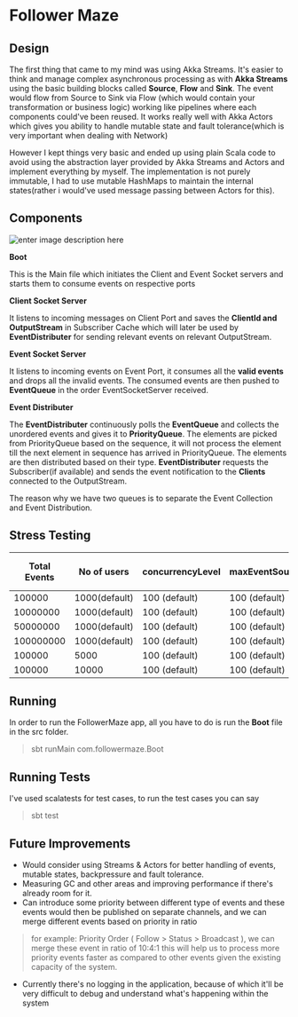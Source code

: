 # Follower Maze

## Design

The first thing that came to my mind was using Akka Streams.
It's easier to think and manage complex asynchronous processing as with **Akka Streams** using the basic building blocks called **Source**, **Flow** and **Sink**.
The event would flow from Source to Sink via Flow (which would contain your transformation or business logic) working like pipelines where each components could've been reused. It works really well with Akka Actors which gives you ability to handle mutable state and fault tolerance(which is very important when dealing with Network)

However I kept things very basic and ended up using plain Scala code to avoid using the abstraction layer provided by Akka Streams and Actors and implement everything by myself. The implementation is not purely immutable, I had to use mutable HashMaps to maintain the internal states(rather i would've used message passing between Actors for this).

## Components

![enter image description here](https://image.ibb.co/iwCW5c/internal_components_flow.png)

**Boot**

This is the Main file which initiates the Client and Event Socket servers and starts them to consume events on respective ports

**Client Socket Server**

It listens to incoming messages on Client Port and saves the **ClientId and OutputStream** in Subscriber Cache which will later be used by **EventDistributer** for sending relevant events on relevant OutputStream.

**Event Socket Server**

It listens to incoming events on Event Port, it consumes all the **valid events** and drops all the invalid events. The consumed events are then pushed to **EventQueue** in the order EventSocketServer received.

**Event Distributer**

The **EventDistributer** continuously polls the **EventQueue** and collects the unordered events and gives it to **PriorityQueue**.
The elements are picked from PriorityQueue based on the sequence, it will not process the element till the next element in sequence has arrived in PriorityQueue.
The elements are then distributed based on their type. **EventDistributer** requests the Subscriber(if available) and sends the event notification to the **Clients** connected to the OutputStream.

The reason why we have two queues is to separate the Event Collection and Event Distribution.

## Stress Testing

| Total Events       | No of users| concurrencyLevel         | maxEventSourceBatchSize | Time Taken (MM:ss) |
|---------------|-----------|--------------|--------------|------------|
|100000 | 1000(default)       | 100 (default)       | 100 (default)           | 00:09
|10000000 | 1000(default)       | 100 (default)       | 100 (default)           | 10:45
|50000000 | 1000(default)       | 100 (default)       | 100 (default)           |26:57
|100000000 | 1000(default)       | 100 (default)       | 100 (default)           |50:40
|100000 | 5000       | 100 (default)       | 100 (default)           | 25:14
|100000 | 10000       | 100 (default)       | 100 (default)           | 66:42



## Running

In order to run the FollowerMaze app, all you have to do is run the **Boot** file in the src folder.

> sbt runMain com.followermaze.Boot

## Running Tests

I've used scalatests for test cases, to run the test cases you can say

> sbt test

## Future Improvements

 - Would consider using Streams & Actors for better handling of events, mutable states, backpressure and fault tolerance.
 - Measuring GC and other areas and improving performance if there's already room for it.
 - Can introduce some priority between different type of events and these events would then be published on separate channels, and we can merge different events based on priority in ratio
>  for example:
>  Priority Order ( Follow > Status > Broadcast ), we can merge these event in ratio of 10:4:1
>  this will help us to process more priority events faster as compared to other events given the existing capacity of the system.
 - Currently there's no logging in the application, because of which it'll be very difficult to debug and understand what's happening within the system